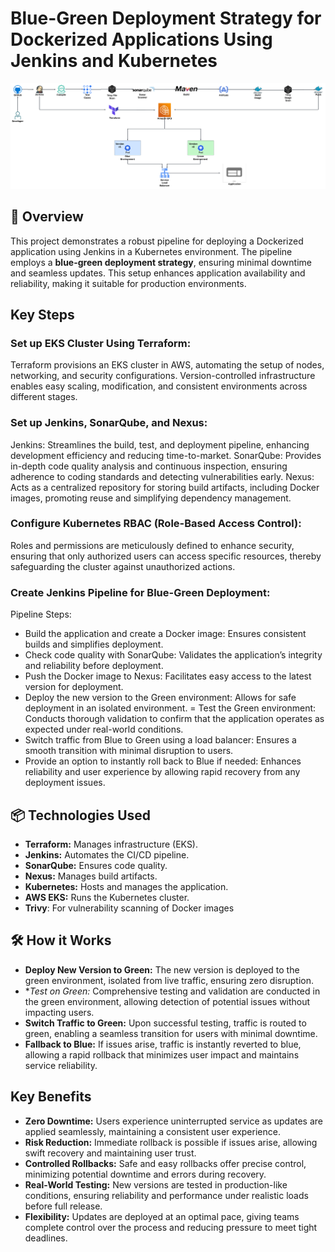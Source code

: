 # Blue-Green Deployment Strategy for Dockerized Applications Using Jenkins and Kubernetes

![Project Logo](./Architecture.png) <!-- Replace with your project logo -->

## 📖 Overview

This project demonstrates a robust pipeline for deploying a Dockerized application using Jenkins in a Kubernetes environment. The pipeline employs a **blue-green deployment strategy**, ensuring minimal downtime and seamless updates. This setup enhances application availability and reliability, making it suitable for production environments.

## Key Steps

### Set up EKS Cluster Using Terraform:
Terraform provisions an EKS cluster in AWS, automating the setup of nodes, networking, and security configurations. Version-controlled infrastructure enables easy scaling, modification, and consistent environments across different stages.

### Set up Jenkins, SonarQube, and Nexus:

Jenkins: Streamlines the build, test, and deployment pipeline, enhancing development efficiency and reducing time-to-market.
SonarQube: Provides in-depth code quality analysis and continuous inspection, ensuring adherence to coding standards and detecting vulnerabilities early.
Nexus: Acts as a centralized repository for storing build artifacts, including Docker images, promoting reuse and simplifying dependency management.

### Configure Kubernetes RBAC (Role-Based Access Control):
Roles and permissions are meticulously defined to enhance security, ensuring that only authorized users can access specific resources, thereby safeguarding the cluster against unauthorized actions.

### Create Jenkins Pipeline for Blue-Green Deployment:
Pipeline Steps:

- Build the application and create a Docker image: Ensures consistent builds and simplifies deployment.
- Check code quality with SonarQube: Validates the application’s integrity and reliability before deployment.
- Push the Docker image to Nexus: Facilitates easy access to the latest version for deployment.
- Deploy the new version to the Green environment: Allows for safe deployment in an isolated environment.
= Test the Green environment: Conducts thorough validation to confirm that the application operates as expected under real-world conditions.
- Switch traffic from Blue to Green using a load balancer: Ensures a smooth transition with minimal disruption to users.
- Provide an option to instantly roll back to Blue if needed: Enhances reliability and user experience by allowing rapid recovery from any deployment issues.

## 📦 Technologies Used

- **Terraform:** Manages infrastructure (EKS).
- **Jenkins:** Automates the CI/CD pipeline.
- **SonarQube:** Ensures code quality.
- **Nexus:** Manages build artifacts.
- **Kubernetes:** Hosts and manages the application.
- **AWS EKS:** Runs the Kubernetes cluster.
- **Trivy**: For vulnerability scanning of Docker images

## 🛠 How it Works

- **Deploy New Version to Green:** The new version is deployed to the green environment, isolated from live traffic, ensuring zero disruption.
- **Test on Green:* Comprehensive testing and validation are conducted in the green environment, allowing detection of potential issues without impacting users.
- **Switch Traffic to Green:** Upon successful testing, traffic is routed to green, enabling a seamless transition for users with minimal downtime.
- **Fallback to Blue:** If issues arise, traffic is instantly reverted to blue, allowing a rapid rollback that minimizes user impact and maintains service reliability.

## Key Benefits

- **Zero Downtime:** Users experience uninterrupted service as updates are applied seamlessly, maintaining a consistent user experience.
- **Risk Reduction:** Immediate rollback is possible if issues arise, allowing swift recovery and maintaining user trust.
- **Controlled Rollbacks:** Safe and easy rollbacks offer precise control, minimizing potential downtime and errors during recovery.
- **Real-World Testing:** New versions are tested in production-like conditions, ensuring reliability and performance under realistic loads before full release.
- **Flexibility:** Updates are deployed at an optimal pace, giving teams complete control over the process and reducing pressure to meet tight deadlines.

